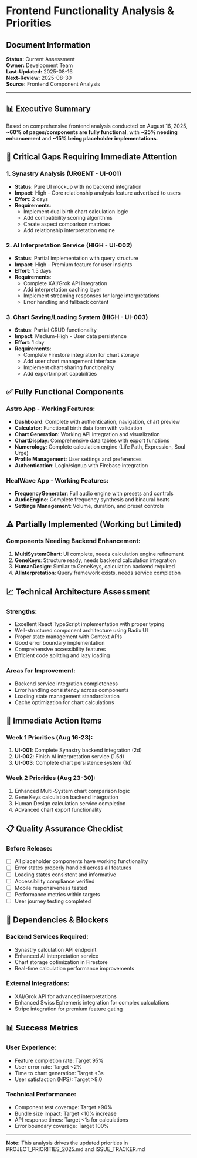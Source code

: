 # Frontend Functionality Analysis & Priorities

## Document Information

**Status:** Current Assessment  
**Owner:** Development Team  
**Last-Updated:** 2025-08-16  
**Next-Review:** 2025-08-30  
**Source:** Frontend Component Analysis

---

## 📊 Executive Summary

Based on comprehensive frontend analysis conducted on August 16, 2025, **~60% of pages/components
are fully functional**, with **~25% needing enhancement** and **~15% being placeholder
implementations**.

## 🚨 Critical Gaps Requiring Immediate Attention

### 1. **Synastry Analysis** (URGENT - UI-001)

- **Status**: Pure UI mockup with no backend integration
- **Impact**: High - Core relationship analysis feature advertised to users
- **Effort**: 2 days
- **Requirements**:
  - Implement dual birth chart calculation logic
  - Add compatibility scoring algorithms
  - Create aspect comparison matrices
  - Add relationship interpretation engine

### 2. **AI Interpretation Service** (HIGH - UI-002)

- **Status**: Partial implementation with query structure
- **Impact**: High - Premium feature for user insights
- **Effort**: 1.5 days
- **Requirements**:
  - Complete XAI/Grok API integration
  - Add interpretation caching layer
  - Implement streaming responses for large interpretations
  - Error handling and fallback content

### 3. **Chart Saving/Loading System** (HIGH - UI-003)

- **Status**: Partial CRUD functionality
- **Impact**: Medium-High - User data persistence
- **Effort**: 1 day
- **Requirements**:
  - Complete Firestore integration for chart storage
  - Add user chart management interface
  - Implement chart sharing functionality
  - Add export/import capabilities

## ✅ **Fully Functional Components**

### **Astro App - Working Features:**

- **Dashboard**: Complete with authentication, navigation, chart preview
- **Calculator**: Functional birth data form with validation
- **Chart Generation**: Working API integration and visualization
- **ChartDisplay**: Comprehensive data tables with export functions
- **Numerology**: Complete calculation engine (Life Path, Expression, Soul Urge)
- **Profile Management**: User settings and preferences
- **Authentication**: Login/signup with Firebase integration

### **HealWave App - Working Features:**

- **FrequencyGenerator**: Full audio engine with presets and controls
- **AudioEngine**: Complete frequency synthesis and binaural beats
- **Settings Management**: Volume, duration, and preset controls

## ⚠️ **Partially Implemented (Working but Limited)**

### **Components Needing Backend Enhancement:**

1. **MultiSystemChart**: UI complete, needs calculation engine refinement
2. **GeneKeys**: Structure ready, needs backend calculation integration
3. **HumanDesign**: Similar to GeneKeys, calculation backend required
4. **AIInterpretation**: Query framework exists, needs service completion

## 📈 **Technical Architecture Assessment**

### **Strengths:**

- Excellent React TypeScript implementation with proper typing
- Well-structured component architecture using Radix UI
- Proper state management with Context APIs
- Good error boundary implementation
- Comprehensive accessibility features
- Efficient code splitting and lazy loading

### **Areas for Improvement:**

- Backend service integration completeness
- Error handling consistency across components
- Loading state management standardization
- Cache optimization for chart calculations

## 🎯 **Immediate Action Items**

### **Week 1 Priorities (Aug 16-23):**

1. **UI-001**: Complete Synastry backend integration (2d)
2. **UI-002**: Finish AI interpretation service (1.5d)
3. **UI-003**: Complete chart persistence system (1d)

### **Week 2 Priorities (Aug 23-30):**

1. Enhanced Multi-System chart comparison logic
2. Gene Keys calculation backend integration
3. Human Design calculation service completion
4. Advanced chart export functionality

## 📋 **Quality Assurance Checklist**

### **Before Release:**

- [ ] All placeholder components have working functionality
- [ ] Error states properly handled across all features
- [ ] Loading states consistent and informative
- [ ] Accessibility compliance verified
- [ ] Mobile responsiveness tested
- [ ] Performance metrics within targets
- [ ] User journey testing completed

## 🔄 **Dependencies & Blockers**

### **Backend Services Required:**

- Synastry calculation API endpoint
- Enhanced AI interpretation service
- Chart storage optimization in Firestore
- Real-time calculation performance improvements

### **External Integrations:**

- XAI/Grok API for advanced interpretations
- Enhanced Swiss Ephemeris integration for complex calculations
- Stripe integration for premium feature gating

## 📊 **Success Metrics**

### **User Experience:**

- Feature completion rate: Target 95%
- User error rate: Target <2%
- Time to chart generation: Target <3s
- User satisfaction (NPS): Target >8.0

### **Technical Performance:**

- Component test coverage: Target >90%
- Bundle size impact: Target <10% increase
- API response times: Target <1s for calculations
- Error boundary coverage: Target 100%

---

**Note:** This analysis drives the updated priorities in PROJECT_PRIORITIES_2025.md and
ISSUE_TRACKER.md
